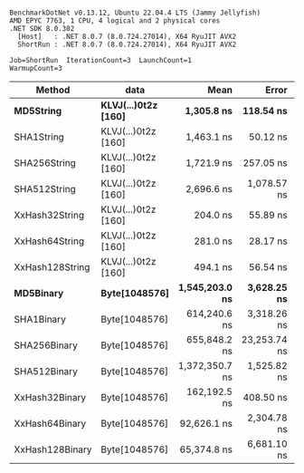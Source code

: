 ```

BenchmarkDotNet v0.13.12, Ubuntu 22.04.4 LTS (Jammy Jellyfish)
AMD EPYC 7763, 1 CPU, 4 logical and 2 physical cores
.NET SDK 8.0.302
  [Host]   : .NET 8.0.7 (8.0.724.27014), X64 RyuJIT AVX2
  ShortRun : .NET 8.0.7 (8.0.724.27014), X64 RyuJIT AVX2

Job=ShortRun  IterationCount=3  LaunchCount=1  
WarmupCount=3  

```
| Method          | data                | Mean           | Error        | StdDev      | Min            | Max            | Gen0   | Allocated |
|---------------- |-------------------- |---------------:|-------------:|------------:|---------------:|---------------:|-------:|----------:|
| **MD5String**       | **KLVJ(...)0t2z [160]** |     **1,305.8 ns** |    **118.54 ns** |     **6.50 ns** |     **1,298.7 ns** |     **1,311.6 ns** | **0.0134** |    **1128 B** |
| SHA1String      | KLVJ(...)0t2z [160] |     1,463.1 ns |     50.12 ns |     2.75 ns |     1,460.1 ns |     1,465.6 ns | 0.0153 |    1416 B |
| SHA256String    | KLVJ(...)0t2z [160] |     1,721.9 ns |    257.05 ns |    14.09 ns |     1,711.3 ns |     1,737.9 ns | 0.0210 |    1856 B |
| SHA512String    | KLVJ(...)0t2z [160] |     2,696.6 ns |  1,078.57 ns |    59.12 ns |     2,653.7 ns |     2,764.1 ns | 0.0381 |    3240 B |
| XxHash32String  | KLVJ(...)0t2z [160] |       204.0 ns |     55.89 ns |     3.06 ns |       201.5 ns |       207.4 ns | 0.0069 |     584 B |
| XxHash64String  | KLVJ(...)0t2z [160] |       281.0 ns |     28.17 ns |     1.54 ns |       280.0 ns |       282.7 ns | 0.0086 |     728 B |
| XxHash128String | KLVJ(...)0t2z [160] |       494.1 ns |     56.54 ns |     3.10 ns |       491.9 ns |       497.6 ns | 0.0134 |    1128 B |
| **MD5Binary**       | **Byte[1048576]**       | **1,545,203.0 ns** |  **3,628.25 ns** |   **198.88 ns** | **1,544,981.8 ns** | **1,545,367.1 ns** |      **-** |      **41 B** |
| SHA1Binary      | Byte[1048576]       |   614,240.6 ns |  3,318.26 ns |   181.88 ns |   614,039.1 ns |   614,392.5 ns |      - |      49 B |
| SHA256Binary    | Byte[1048576]       |   655,848.2 ns | 23,253.74 ns | 1,274.62 ns |   654,996.0 ns |   657,313.5 ns |      - |      57 B |
| SHA512Binary    | Byte[1048576]       | 1,372,350.7 ns |  1,525.82 ns |    83.64 ns | 1,372,275.8 ns | 1,372,440.9 ns |      - |      89 B |
| XxHash32Binary  | Byte[1048576]       |   162,192.5 ns |    408.50 ns |    22.39 ns |   162,172.1 ns |   162,216.5 ns |      - |      32 B |
| XxHash64Binary  | Byte[1048576]       |    92,626.1 ns |  2,304.78 ns |   126.33 ns |    92,537.7 ns |    92,770.8 ns |      - |      32 B |
| XxHash128Binary | Byte[1048576]       |    65,374.8 ns |  6,681.10 ns |   366.21 ns |    64,955.3 ns |    65,630.4 ns |      - |      40 B |
